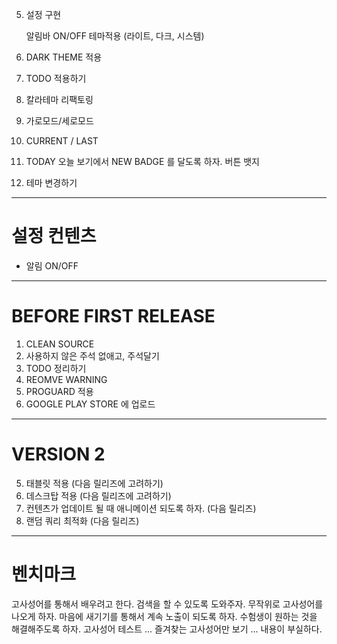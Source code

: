5. 설정 구현

   알림바 ON/OFF
   테마적용 (라이트, 다크, 시스템)

7. DARK THEME 적용
8. TODO 적용하기
9. 칼라테마 리팩토링
10. 가로모드/세로모드
11. CURRENT / LAST 
12. TODAY 오늘 보기에서 NEW BADGE 를 달도록 하자. 버튼 뱃지
13. 테마 변경하기


----
# 설정 컨텐츠

- 알림 ON/OFF

----
# BEFORE FIRST RELEASE

1. CLEAN SOURCE
2. 사용하지 않은 주석 없애고, 주석달기
3. TODO 정리하기
4. REOMVE WARNING
5. PROGUARD 적용
6. GOOGLE PLAY STORE 에 업로드

---
# VERSION 2

5. 태블릿 적용 (다음 릴리즈에 고려하기)
6. 데스크탑 적용 (다음 릴리즈에 고려하기)
7. 컨텐츠가 업데이트 될 때 애니메이션 되도록 하자. (다음 릴리즈)
8. 랜덤 쿼리 최적화 (다음 릴리즈)

----
# 벤치마크

고사성어를 통해서 배우려고 한다.
검색을 할 수 있도록 도와주자.
무작위로 고사성어를 나오게 하자.
마음에 새기기를 통해서 계속 노출이 되도록 하자.
수험생이 원하는 것을 해결해주도록 하자.
고사성어 테스트 ... 
즐겨찾는 고사성어만 보기 ...
내용이 부실하다.